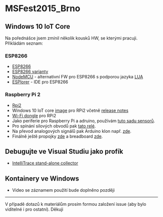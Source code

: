 ﻿# MSFest2015_Brno

## Windows 10 IoT Core
Na pořednášce jsem zmínil několik kousků HW, se kterými pracuji. Přikládám seznam:
### ESP8266
* [ESP8266](https://github.com/esp8266/esp8266-wiki/wiki)
* [ESP8266 varianty](http://www.esp8266.com/wiki/doku.php?id=esp8266-module-family)
* [NodeMCU](https://github.com/nodemcu/nodemcu-firmware) - alternativní FW pro ESP8266 s podporou jazyka [LUA](http://www.lua.org/)
* [ESPlorer](http://esp8266.ru/esplorer/#download) - IDE pro ESP8266
### Raspberry Pi 2
* [Rpi2](https://www.raspberrypi.org/products/raspberry-pi-2-model-b/)
* Windows 10 IoT core [image](http://ms-iot.github.io/content/en-US/Downloads.htm) pro RPi2 včetně [release notes](http://ms-iot.github.io/content/en-US/win10/ReleaseNotes.htm)
* [Wi-Fi dongle](https://ms-iot.github.io/content/en-US/win10/SetupWiFi.htm) pro RPi2
* Jako periferie pro Raspberry Pi a adruino, používám [tuto sadu sensorů](http://www.dx.com/p/arduno-37-in-1-sensor-module-kit-black-142834#.VjOH3jZdGM9).
* Pro spínání silových obvodů pak [tato relé](http://www.aliexpress.com/item/Free-shipping-With-optocoupler-8-channel-8-channel-relay-module-relay-control-panel-PLC-relay-5V/32340787083.html).
* Na převod analogových signálů pak Arduino klon např. [zde](http://www.dx.com/p/369070).
* Finálně ještě propojky [zde](http://www.dx.com/p/diy-40p-male-to-female-male-to-male-female-to-female-dupont-line-wire-3pcs-356089#.VjOIvTZdGM9) a breadboard [zde](http://www.dx.com/p/solderless-breadboard-with-400-tie-point-white-121534#.VjOI2jZdGM9).

## Debugujte ve Visual Studiu jako profík

* [IntelliTrace stand-alone collector](https://msdn.microsoft.com/en-us/library/hh398365.aspx)

## Kontainery ve Windows

* Video se záznamem použití bude doplněno později
---
V případě dotazů k materiálům prosím formou založení issue (aby bylo viditelné i pro ostatní). Děkuji
